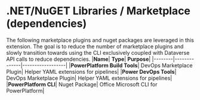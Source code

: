 # .NET/NuGET Libraries / Marketplace (dependencies)

The following marketplace plugins and nuget packages are leveraged in this extension.  The goal is to reduce the number of marketplace plugins and slowly transition towards using the CLI exclusively coupled with Dataverse API calls to reduce dependencies.
|**Name**| 	**Type**|	**Purpose**|
|--------|--------------|------------------|
|**PowerPlatform Build Tools**|	DevOps Marketplace Plugin|	Helper YAML extensions for pipelines|
|**Power DevOps Tools**|	DevOps Marketplace Plugin|	Helper YAML extensions for pipelines|
|**PowerPlatform CLI**|	Nuget Package|	Office Microsoft CLI for PowerPlatform|

